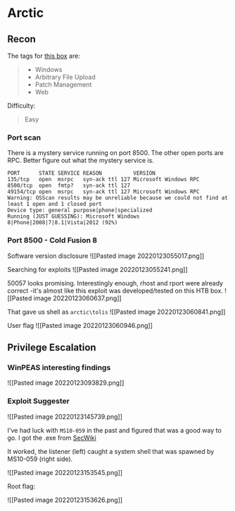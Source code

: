 # Arctic

## Recon  

The tags for [this box](https://app.hackthebox.com/machines/9) are:  
> - Windows
> - Arbitrary File Upload  
> - Patch Management
> - Web

Difficulty:
> Easy


### Port scan
There is a mystery service running on port 8500. The other open ports are RPC. Better figure out what the mystery service is.
```text
PORT      STATE SERVICE REASON          VERSION                                                                                                                              135/tcp   open  msrpc   syn-ack ttl 127 Microsoft Windows RPC                                                                                                                8500/tcp  open  fmtp?   syn-ack ttl 127                                                                                                                                      49154/tcp open  msrpc   syn-ack ttl 127 Microsoft Windows RPC                                                                                                                Warning: OSScan results may be unreliable because we could not find at least 1 open and 1 closed port                                                                        Device type: general purpose|phone|specialized                                                                                                                               Running (JUST GUESSING): Microsoft Windows 8|Phone|2008|7|8.1|Vista|2012 (92%) 
```

### Port 8500 - Cold Fusion 8
Software version disclosure
![[Pasted image 20220123055017.png]]

Searching for exploits
![[Pasted image 20220123055241.png]]

50057 looks promising. Interestingly enough, rhost and rport were already correct -it's almost like this exploit was developed/tested on this HTB box.
![[Pasted image 20220123060637.png]]

That gave us shell as `arctic\tolis`
![[Pasted image 20220123060841.png]]

User flag
![[Pasted image 20220123060946.png]]

## Privilege Escalation

### WinPEAS interesting findings
![[Pasted image 20220123093829.png]]


### Exploit Suggester
![[Pasted image 20220123145739.png]]

I've had luck with `MS10-059` in the past and figured that was a good way to go. I got the .exe from [SecWiki](https://github.com/SecWiki/windows-kernel-exploits/tree/master/MS10-059)

It worked, the listener (left) caught a system shell that was spawned by MS10-059 (right side).

![[Pasted image 20220123153545.png]]

Root flag:

![[Pasted image 20220123153626.png]]